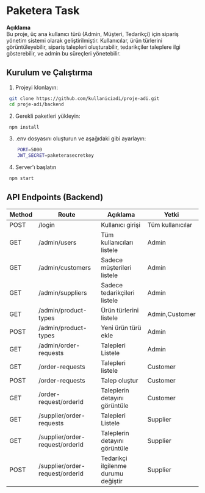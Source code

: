 # Paketera Task

**Açıklama**  
Bu proje, üç ana kullanıcı türü (Admin, Müşteri, Tedarikçi) için sipariş yönetim sistemi olarak geliştirilmiştir. Kullanıcılar, ürün türlerini görüntüleyebilir, sipariş talepleri oluşturabilir, tedarikçiler taleplere ilgi gösterebilir, ve admin bu süreçleri yönetebilir.

## Kurulum ve Çalıştırma

1. Projeyi klonlayın:

```bash
 git clone https://github.com/kullaniciadi/proje-adi.git
 cd proje-adi/backend 
```

2. Gerekli paketleri yükleyin:

```bash
 npm install 
```

3. .env dosyasını oluşturun ve aşağıdaki gibi ayarlayın:

```bash
    PORT=5000
    JWT_SECRET=paketerasecretkey
```

4. Server'ı başlatın

```bash
 npm start
``` 

## API Endpoints (Backend)

| Method | Route                  | Açıklama                                   | Yetki           |
|--------|------------------------|--------------------------------------------|-----------------|
| POST   | /login                 | Kullanıcı girişi                           | Tüm kullanıcılar |
| GET    | /admin/users           | Tüm kullanıcıları listele                   | Admin           |
| GET    | /admin/customers       | Sadece müşterileri listele                  | Admin           |
| GET    | /admin/suppliers       | Sadece tedarikçileri listele                | Admin           |
| GET    | /admin/product-types   | Ürün türlerini listele                      | Admin,Customer          |
| POST   | /admin/product-types   | Yeni ürün türü ekle                         | Admin           |
| GET   | /admin/order-requests   | Talepleri Listele                       | Admin           |
| GET   | /order-requests   | Talepleri listele                       | Customer           |
| POST   | /order-requests   | Talep oluştur                       | Customer           |
| GET   | /order-request/orderId   | Taleplerin detayını görüntüle                       | Customer           |
| GET   | /supplier/order-requests  | Talepleri Listele                   | Supplier           |
| GET   | /supplier/order-request/orderId   | Taleplerin detayını görüntüle                      | Supplier           |
| POST   | /supplier/order-request/orderId   | Tedarikçi ilgilenme durumu değiştir                 | Supplier           |
